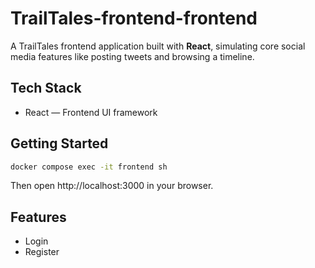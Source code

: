 # TrailTales-frontend-frontend

A TrailTales frontend application built with **React**, simulating core social media features like posting tweets and browsing a timeline.

## Tech Stack

- React — Frontend UI framework

## Getting Started

```bash
docker compose exec -it frontend sh
```
Then open http://localhost:3000 in your browser.

## Features
- Login
- Register


